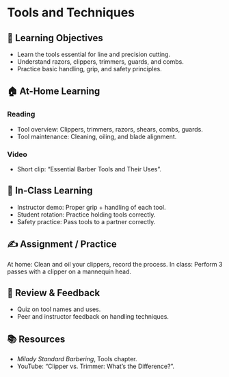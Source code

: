 # Tools and Techniques

## 🎯 Learning Objectives
- Learn the tools essential for line and precision cutting.
- Understand razors, clippers, trimmers, guards, and combs.
- Practice basic handling, grip, and safety principles.

## 🏠 At-Home Learning
### Reading
- Tool overview: Clippers, trimmers, razors, shears, combs, guards.
- Tool maintenance: Cleaning, oiling, and blade alignment.

### Video
- Short clip: “Essential Barber Tools and Their Uses”.

## 🏫 In-Class Learning
- Instructor demo: Proper grip + handling of each tool.
- Student rotation: Practice holding tools correctly.
- Safety practice: Pass tools to a partner correctly.

## ✍️ Assignment / Practice
At home: Clean and oil your clippers, record the process.
In class: Perform 3 passes with a clipper on a mannequin head.

## 🧾 Review & Feedback
- Quiz on tool names and uses.
- Peer and instructor feedback on handling techniques.

## 📚 Resources
- *Milady Standard Barbering*, Tools chapter.
- YouTube: “Clipper vs. Trimmer: What’s the Difference?”.
